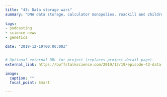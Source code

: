 ```yaml
---
title: "43: Data storage wars"
summary: "DNA data storage, calculator monopolies, roadkill and children’s television."
  
tags:
- podcasting
- science news
- genetics

date: "2019-12-19T00:00:00Z"


# Optional external URL for project (replaces project detail page).
external_link: https://buffstalkscience.com/2019/12/19/episode-43-data-storage-wars/

image:
  caption: ""
  focal_point: Smart

---
```

